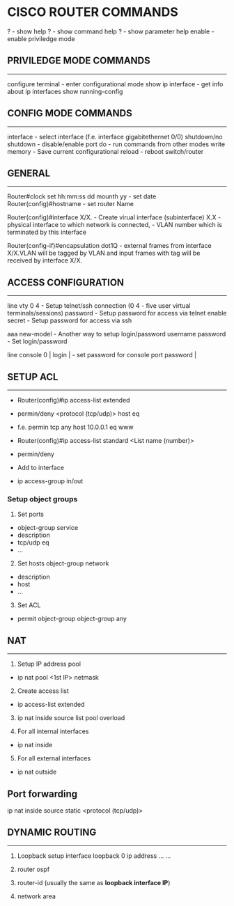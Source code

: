 # CISCO ROUTER COMMANDS

? - show help
<command> ? - show command help
<command> <parameter> ? - show parameter help
enable - enable priviledge mode

## PRIVILEDGE MODE COMMANDS

-------------------------
configure terminal - enter configurational mode
show ip interface - get info about ip interfaces
show running-config

## CONFIG MODE COMMANDS

-------------------------
interface <interface name> - select interface (f.e. interface gigabitethernet 0/0)
shutdown/no shutdown - disable/enable port
do - run commands from other modes
write memory - Save current configurational
reload - reboot switch/router

## GENERAL

-------------------------
Router#clock set hh:mm:ss dd mounth yy - set date
Router(config)#hostname <Name> - set router Name

Router(config)#interface X/X.<VLAN> - Create virual interface (subinterface)
X.X - physical interface to which network is connected, <VLAN> - VLAN number 
which is terminated by this interface

Router(config-if)#encapsulation dot1Q <VLAN> - external frames from interface X/X.VLAN 
will be tagged by <VLAN> VLAN and input frames with tag <VLAN> will be received by 
interface X/X.<VLAN>

## ACCESS CONFIGURATION

-------------------------
line vty 0 4 - Setup telnet/ssh connection (0 4 - five user virtual terminals/sessions)
password <Password> - Setup password for access via telnet
enable secret <Password> - Setup password for access via ssh

aaa new-model - Another way to setup login/password
username <username> password <Password> - Set login/password

line console 0        |
login                 | - set password for console port
password <Password>   |

## SETUP ACL

-------------------------
- Router(config)#ip access-list extended <List name> 
- permin/deny <protocol (tcp/udp)> <ip from> host <ip to> eq <port or protocol>
- f.e. permin tcp any host 10.0.0.1 eq www

- Router(config)#ip access-list standard <List name (number)>
- permin/deny <ip from>

- Add to interface
- ip access-group <List name> in/out

### Setup object groups

1. Set ports
* object-group service <group name>
* description <description>
* tcp/udp eq <port>
* ... 
2. Set hosts
object-group network <group name>
* description <description>
* host <host IP>
* ...
3. Set ACL
* permit object-group <ports> object-group <hosts> any 

## NAT

-------------------------
1. Setup IP address pool 
- ip nat pool <pool name> <1st IP> <last IP> netmask <netmask>

2. Create access list
- ip access-list extended <list name>

3. ip nat inside source list <list name> pool <pool name> overload

4. For all internal interfaces
- ip nat inside

5. For all external interfaces
- ip nat outside

Port forwarding
-------------------------
ip nat inside source static <protocol (tcp/udp)> <internal ip> <internal port> <external ip> <external port> 

## DYNAMIC ROUTING

-------------------------
1. Loopback setup
interface loopback 0 
ip address ... ... 

2. router ospf <ospf id>
3. router-id (usually the same as **loopback interface IP**)
4. network <IP> <reverse subnet mask> area <area number>
